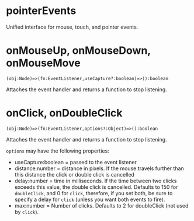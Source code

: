 # pointerEvents

Unified interface for mouse, touch, and pointer events.


# onMouseUp, onMouseDown, onMouseMove

`(obj:Node)=>(fn:EventListener,useCapture?:boolean)=>():boolean`

Attaches the event handler and returns a function to stop listening.


# onClick, onDoubleClick

`(obj:Node)=>(fn:EventListener,options?:Object)=>():boolean`

Attaches the event handler and returns a function to stop listening.

`options` may have the following properties:
- useCapture:boolean = passed to the event listener
- distance:number = distance in pixels. If the mouse travels further than this distance the click or double click is cancelled
- delay:number = time in milliseconds. If the time between two clicks exceeds this value, the double click is cancelled. Defaults to 150 for `doubleClick`, and 0 for `click`, therefore, if you set both, be sure to specify a delay for `click` (unless you want both events to fire).
- max:number = Number of clicks. Defaults to 2 for doubleClick (not used by `click`).